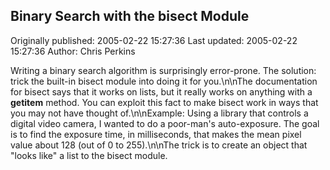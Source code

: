 ## Binary Search with the bisect Module

Originally published: 2005-02-22 15:27:36
Last updated: 2005-02-22 15:27:36
Author: Chris Perkins

Writing a binary search algorithm is surprisingly error-prone.  The solution: trick the built-in bisect module into doing it for you.\n\nThe documentation for bisect says that it works on lists, but it really works on anything with a __getitem__ method. You can exploit this fact to make bisect work in ways that you may not have thought of.\n\nExample:  Using a library that controls a digital video camera, I wanted to do a poor-man's auto-exposure.  The goal is to find the exposure time, in milliseconds, that makes the mean pixel value about 128 (out of 0 to 255).\n\nThe trick is to create an object that "looks like" a list to the bisect module.